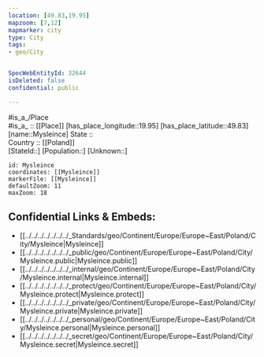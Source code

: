 ```yaml
---
location: [49.83,19.95] 
mapzoom: [7,12] 
mapmarker: city 
type: City
tags:
- geo/City


SpocWebEntityId: 32644
isDeleted: false
confidential: public

---
```

#is_a_/Place  
#is_a_ :: [[Place]] 
[has_place_longitude::19.95] 
[has_place_latitude::49.83] 
[name::Mysleince] 
State ::  
Country :: [[Poland]]  
[StateId::] 
[Population::] 
[Unknown::] 


```leaflet
id: Mysleince
coordinates: [[Mysleince]] 
markerFile: [[Mysleince]] 
defaultZoom: 11 
maxZoom: 18
```


## Confidential Links & Embeds: 
- [[../../../../../../../_Standards/geo/Continent/Europe/Europe~East/Poland/City/Mysleince|Mysleince]] 
- [[../../../../../../../_public/geo/Continent/Europe/Europe~East/Poland/City/Mysleince.public|Mysleince.public]] 
- [[../../../../../../../_internal/geo/Continent/Europe/Europe~East/Poland/City/Mysleince.internal|Mysleince.internal]] 
- [[../../../../../../../_protect/geo/Continent/Europe/Europe~East/Poland/City/Mysleince.protect|Mysleince.protect]] 
- [[../../../../../../../_private/geo/Continent/Europe/Europe~East/Poland/City/Mysleince.private|Mysleince.private]] 
- [[../../../../../../../_personal/geo/Continent/Europe/Europe~East/Poland/City/Mysleince.personal|Mysleince.personal]] 
- [[../../../../../../../_secret/geo/Continent/Europe/Europe~East/Poland/City/Mysleince.secret|Mysleince.secret]] 
